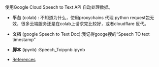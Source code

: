 使用Google Cloud Speech to Text API 自动处理数据。

* **平台** (colab) : 不知道为什么，使用proxychains 代理 python request包无效，很多云端服务还是在colab上请求完比较好，或者cloudflare 反代。
* **文档** (google Speech to Text Doc):我记得googe搜的“Speech TO text timestamp”
* **脚本** (ipynb) :Speech_Toipynb.ipynb

* [References](https://linguistics.berkeley.edu/plab/guestwiki/index.php?title=Forced_alignment)
